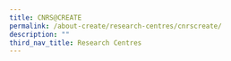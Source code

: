```yaml
---
title: CNRS@CREATE
permalink: /about-create/research-centres/cnrscreate/
description: ""
third_nav_title: Research Centres
---
```


